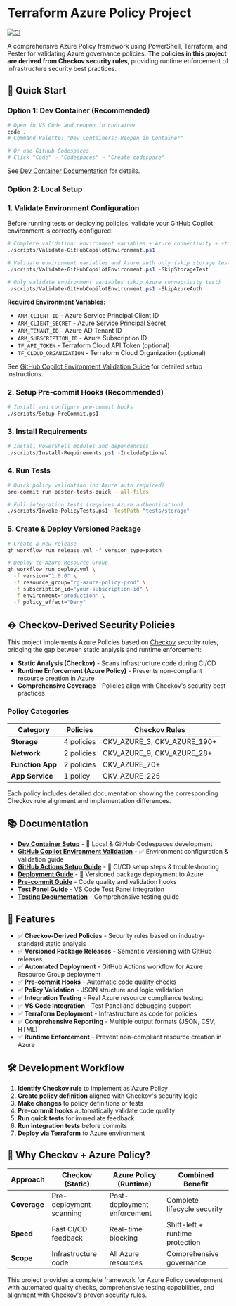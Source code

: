 # Terraform Azure Policy Project

[![CI](https://github.com/stuartshay/terraform-azure-policy/actions/workflows/ci.yml/badge.svg)](https://github.com/stuartshay/terraform-azure-policy/actions/workflows/ci.yml)

A comprehensive Azure Policy framework using PowerShell, Terraform, and Pester for validating Azure governance policies. **The policies in this project are derived from Checkov security rules**, providing runtime enforcement of infrastructure security best practices.

## 🚀 **Quick Start**

### **Option 1: Dev Container (Recommended)**

```bash
# Open in VS Code and reopen in container
code .
# Command Palette: "Dev Containers: Reopen in Container"

# Or use GitHub Codespaces
# Click "Code" → "Codespaces" → "Create codespace"
```

See [Dev Container Documentation](.devcontainer/README.md) for details.

### **Option 2: Local Setup**

### **1. Validate Environment Configuration**

Before running tests or deploying policies, validate your GitHub Copilot environment is correctly configured:

```powershell
# Complete validation: environment variables + Azure connectivity + storage tests
./scripts/Validate-GitHubCopilotEnvironment.ps1

# Validate environment variables and Azure auth only (skip storage tests)
./scripts/Validate-GitHubCopilotEnvironment.ps1 -SkipStorageTest

# Only validate environment variables (skip Azure connectivity test)
./scripts/Validate-GitHubCopilotEnvironment.ps1 -SkipAzureAuth
```

**Required Environment Variables:**

- `ARM_CLIENT_ID` - Azure Service Principal Client ID
- `ARM_CLIENT_SECRET` - Azure Service Principal Secret
- `ARM_TENANT_ID` - Azure AD Tenant ID
- `ARM_SUBSCRIPTION_ID` - Azure Subscription ID
- `TF_API_TOKEN` - Terraform Cloud API Token (optional)
- `TF_CLOUD_ORGANIZATION` - Terraform Cloud Organization (optional)

See [GitHub Copilot Environment Validation Guide](docs/GitHub-Copilot-Environment-Validation.md) for detailed setup instructions.

### **2. Setup Pre-commit Hooks** (Recommended)

```bash
# Install and configure pre-commit hooks
./scripts/Setup-PreCommit.ps1
```

### **3. Install Requirements**

```powershell
# Install PowerShell modules and dependencies
./scripts/Install-Requirements.ps1 -IncludeOptional
```

### **4. Run Tests**

```bash
# Quick policy validation (no Azure auth required)
pre-commit run pester-tests-quick --all-files

# Full integration tests (requires Azure authentication)
./scripts/Invoke-PolicyTests.ps1 -TestPath "tests/storage"
```

### **5. Create & Deploy Versioned Package**

```bash
# Create a new release
gh workflow run release.yml -f version_type=patch

# Deploy to Azure Resource Group
gh workflow run deploy.yml \
  -f version="1.0.0" \
  -f resource_group="rg-azure-policy-prod" \
  -f subscription_id="your-subscription-id" \
  -f environment="production" \
  -f policy_effect="Deny"
```

## � **Checkov-Derived Security Policies**

This project implements Azure Policies based on [Checkov](https://www.checkov.io/) security rules, bridging the gap between static analysis and runtime enforcement:

- **Static Analysis (Checkov)** - Scans infrastructure code during CI/CD
- **Runtime Enforcement (Azure Policy)** - Prevents non-compliant resource creation in Azure
- **Comprehensive Coverage** - Policies align with Checkov's security best practices

### **Policy Categories**

| Category | Policies | Checkov Rules |
|----------|----------|---------------|
| **Storage** | 4 policies | CKV_AZURE_3, CKV_AZURE_190+ |
| **Network** | 2 policies | CKV_AZURE_9, CKV_AZURE_28+ |
| **Function App** | 2 policies | CKV_AZURE_70+ |
| **App Service** | 1 policy | CKV_AZURE_225 |

Each policy includes detailed documentation showing the corresponding Checkov rule alignment and implementation differences.

## 📚 **Documentation**

- **[Dev Container Setup](.devcontainer/README.md)** - 🐳 Local & GitHub Codespaces development
- **[GitHub Copilot Environment Validation](docs/GitHub-Copilot-Environment-Validation.md)** - ✅ Environment configuration & validation guide
- **[GitHub Actions Setup Guide](docs/GitHub-Actions-Setup-Guide.md)** - 🔧 CI/CD setup steps & troubleshooting
- **[Deployment Guide](docs/Deployment-Guide.md)** - 🚀 Versioned package deployment to Azure
- **[Pre-commit Guide](docs/PreCommit-Guide.md)** - Code quality and validation hooks
- **[Test Panel Guide](docs/TestPanel-Guide.md)** - VS Code Test Panel integration
- **[Testing Documentation](tests/README.md)** - Comprehensive testing guide

## 🎯 **Features**

- ✅ **Checkov-Derived Policies** - Security rules based on industry-standard static analysis
- ✅ **Versioned Package Releases** - Semantic versioning with GitHub releases
- ✅ **Automated Deployment** - GitHub Actions workflow for Azure Resource Group deployment
- ✅ **Pre-commit Hooks** - Automatic code quality checks
- ✅ **Policy Validation** - JSON structure and logic validation
- ✅ **Integration Testing** - Real Azure resource compliance testing
- ✅ **VS Code Integration** - Test Panel and debugging support
- ✅ **Terraform Deployment** - Infrastructure as code for policies
- ✅ **Comprehensive Reporting** - Multiple output formats (JSON, CSV, HTML)
- ✅ **Runtime Enforcement** - Prevent non-compliant resource creation in Azure

## 🛠️ **Development Workflow**

1. **Identify Checkov rule** to implement as Azure Policy
2. **Create policy definition** aligned with Checkov's security logic
3. **Make changes** to policy definitions or tests
4. **Pre-commit hooks** automatically validate code quality
5. **Run quick tests** for immediate feedback
6. **Run integration tests** before commits
7. **Deploy via Terraform** to Azure environment

## 🌟 **Why Checkov + Azure Policy?**

| Approach | Checkov (Static) | Azure Policy (Runtime) | Combined Benefit |
|----------|------------------|------------------------|------------------|
| **Coverage** | Pre-deployment scanning | Post-deployment enforcement | Complete lifecycle security |
| **Speed** | Fast CI/CD feedback | Real-time blocking | Shift-left + runtime protection |
| **Scope** | Infrastructure code | All Azure resources | Comprehensive governance |

This project provides a complete framework for Azure Policy development with automated quality checks, comprehensive testing capabilities, and alignment with Checkov's proven security rules.
